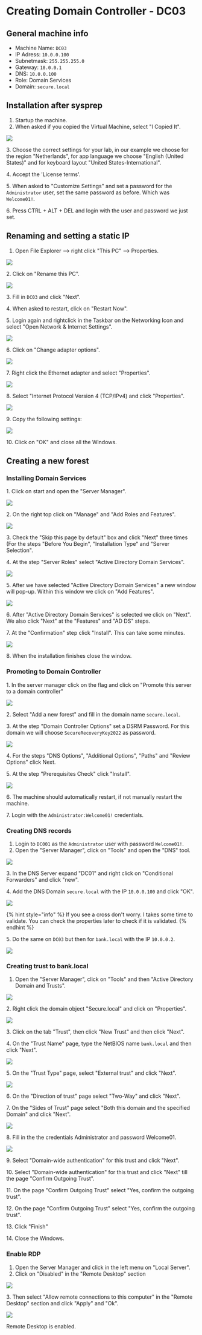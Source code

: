 # Creating Domain Controller - DC03

## General machine info

* Machine Name: `DC03`
* IP Adress: `10.0.0.100`
* Subnetmask: `255.255.255.0`
* Gateway: `10.0.0.1`
* DNS: `10.0.0.100`
* Role: Domain Services
* Domain: `secure.local`

## Installation after sysprep

1. Startup the machine.
2. When asked if you copied the Virtual Machine, select "I Copied It".

![](<../../../.gitbook/assets/afbeelding (17) (1) (1).png>)

3\. Choose the correct settings for your lab, in our example we choose for the region "Netherlands", for app language we choose "English (United States)" and for keyboard layout "United States-International".

4\. Accept the 'License terms'.

5\. When asked to "Customize Settings" and set a password for the `Administrator` user, set the same password as before. Which was `Welcome01!`.

6\. Press CTRL + ALT + DEL and login with the user and password we just set.

## Renaming and setting a static IP

1. &#x20;Open File Explorer --> right click "This PC" --> Properties.

![](<../../../.gitbook/assets/afbeelding (19) (1) (1).png>)

2\.  Click on "Rename this PC".

![](<../../../.gitbook/assets/afbeelding (26) (1).png>)

3\. Fill in `DC03` and click "Next".

4\. When asked to restart, click on "Restart Now".

5\. Login again and rightclick in the Taskbar on the Networking Icon and select "Open Network & Internet Settings".

![](<../../../.gitbook/assets/afbeelding (25).png>)

6\. Click on "Change adapter options".

![](<../../../.gitbook/assets/afbeelding (36) (1).png>)

7\. Right click the Ethernet adapter and select "Properties".

![](<../../../.gitbook/assets/afbeelding (38) (1) (1) (1).png>)

8\. Select "Internet Protocol Version 4 (TCP/IPv4) and click "Properties".

![](<../../../.gitbook/assets/afbeelding (9).png>)

9\. Copy the following settings:

![](<../../../.gitbook/assets/afbeelding (17) (1).png>)

10\. Click on "OK" and close all the Windows.

## Creating a new forest

### Installing Domain Services

1\. Click on start and open the "Server Manager".

![](../../../.gitbook/assets/spaces-PqGbN7FCY7Xh4OkOtvin-uploads-git-blob-d24564630f70497fba35b7d1a7c867dca7be3db1-image.png)

2\. On the right top click on "Manage" and "Add Roles and Features".

![](<../../../.gitbook/assets/spaces-PqGbN7FCY7Xh4OkOtvin-uploads-git-blob-8b4c50fab8563bed5db78c47f290d256b40e6f66-afbeelding (81).png>)

3\. Check the "Skip this page by default" box and click "Next" three times (For the steps "Before You Begin", "Installation Type" and "Server Selection".

4\. At the step "Server Roles" select "Active Directory Domain Services".

![](../../../.gitbook/assets/spaces-PqGbN7FCY7Xh4OkOtvin-uploads-git-blob-031a92373fc86b3497aaedf7a2a0c84f5f32b0cf-afbeelding.png)

5\. After we have selected "Active Directory Domain Services" a new window will pop-up. Within this window we click on "Add Features".

![](../../../.gitbook/assets/spaces-PqGbN7FCY7Xh4OkOtvin-uploads-git-blob-135915c3c2bd3334789e52e3c4f29e78fbc8c195-afbeelding.png)

6\. After "Active Directory Domain Services" is selected we click on "Next". We also click "Next" at the "Features" and "AD DS" steps.

7\. At the "Confirmation" step click "Install". This can take some minutes.

![](../../../.gitbook/assets/spaces-PqGbN7FCY7Xh4OkOtvin-uploads-git-blob-7fcaf057403592aed790535c2f27f12930cbf2f6-afbeelding.png)

8\. When the installation finishes close the window.

### Promoting to Domain Controller

1\. In the server manager click on the flag and click on "Promote this server to a domain controller"

![](<../../../.gitbook/assets/image (17) (1) (1) (1) (1).png>)

2\. Select "Add a new forest" and fill in the domain name `secure.local`.

3\. At the step "Domain Controller Options" set a DSRM Password. For this domain we will choose `SecureRecoveryKey2022` as password.

![](<../../../.gitbook/assets/image (55) (1) (1).png>)

4\. For the steps "DNS Options", "Additional Options", "Paths" and "Review Options" click Next.

5\. At the step "Prerequisites Check" click "Install".

![](<../../../.gitbook/assets/image (30).png>)

6\. The machine should automatically restart, if not manually restart the machine.

7\. Login with the `Administrator:Welcome01!` credentials.

### Creating DNS records

1. Login to `DC001` as the `Administrator` user with password `Welcome01!`.
2. Open the "Server Manager", click on "Tools" and open the "DNS" tool.

![](<../../../.gitbook/assets/image (4) (1).png>)

3\. In the DNS Server expand "DC01" and right click on "Conditional Forwarders" and click "new".

4\. Add the DNS Domain `secure.local` with the IP `10.0.0.100` and click "OK".&#x20;

![](<../../../.gitbook/assets/image (66) (1) (1) (1).png>)

{% hint style="info" %}
If you see a cross don't worry. I takes some time to validate. You can check the properties later to check if it is validated.
{% endhint %}

5\. Do the same on `DC03` but then for `bank.local` with the IP `10.0.0.2`.

![](<../../../.gitbook/assets/image (54) (1) (1) (1).png>)

### Creating trust to bank.local

1. Open the "Server Manager", click on "Tools" and then "Active Directory Domain and Trusts".

![](<../../../.gitbook/assets/image (20) (1).png>)

2\. Right click the domain object "Secure.local" and click on "Properties".

![](<../../../.gitbook/assets/image (33) (1).png>)

3\. Click on the tab "Trust", then click "New Trust" and then click "Next".

4\. On the "Trust Name" page, type the NetBIOS name `bank.local` and then click "Next".

![](<../../../.gitbook/assets/image (65) (1) (1).png>)

5\. On the "Trust Type" page, select "External trust" and click "Next".

![](<../../../.gitbook/assets/image (61) (1) (1) (1).png>)

6\. On the "Direction of trust" page select "Two-Way" and click "Next".

7\. On the "Sides of Trust" page select "Both this domain and the specified Domain" and click "Next".

![](<../../../.gitbook/assets/image (51).png>)

8\. Fill in the the credentials Administrator and password Welcome01.

![](<../../../.gitbook/assets/image (3).png>)

9\. Select "Domain-wide authentication" for this trust and click "Next".&#x20;

10\. Select "Domain-wide authentication" for this trust and click "Next" till the page "Confirm Outgoing Trust".

11\. On the page "Confirm Outgoing Trust" select "Yes, confirm the outgoing trust".

12\. On the page "Confirm Outgoing Trust" select "Yes, confirm the outgoing trust".

13\. Click "Finish"

14\. Close the Windows.

### Enable RDP

1. Open the Server Manager and click in the left menu on "Local Server".
2. Click on "Disabled" in the "Remote Desktop" section

![](<../../../.gitbook/assets/image (63).png>)

3\. Then select "Allow remote connections to this computer" in the "Remote Desktop" section and click "Apply" and "Ok".

![](<../../../.gitbook/assets/image (72).png>)

Remote Desktop is enabled.
